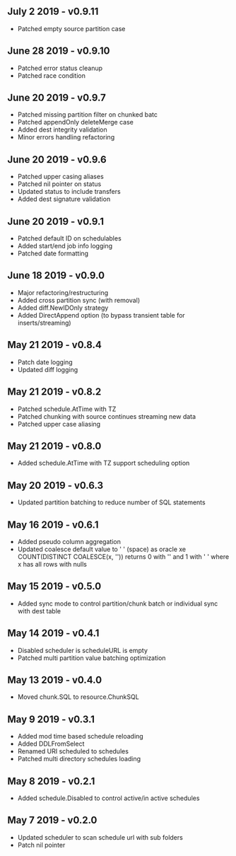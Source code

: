 ## July 2 2019 - v0.9.11
- Patched empty source partition case 

## June 28 2019 - v0.9.10
- Patched error status cleanup
- Patched race condition


## June 20 2019 - v0.9.7
- Patched missing partition filter on chunked batc
- Patched appendOnly deleteMerge case
- Added dest integrity validation
- Minor errors handling refactoring 


## June 20 2019 - v0.9.6
- Patched upper casing aliases
- Patched nil pointer on status
- Updated status to include transfers
- Added dest signature validation

## June 20 2019 - v0.9.1
- Patched default ID on schedulables
- Added start/end job info logging
- Patched date formatting

## June 18 2019 - v0.9.0
- Major refactoring/restructuring
- Added cross partition sync (with removal)
- Added diff.NewIDOnly strategy
- Added DirectAppend option (to bypass transient table for inserts/streaming)

## May 21 2019 - v0.8.4
- Patch date logging
- Updated diff logging

## May 21 2019 - v0.8.2
- Patched schedule.AtTime with TZ
- Patched chunking with source continues streaming new data
- Patched upper case aliasing

## May 21 2019 - v0.8.0
- Added schedule.AtTime with TZ support scheduling option

## May 20 2019 - v0.6.3
- Updated partition batching to reduce number of SQL statements

## May 16 2019 - v0.6.1
- Added pseudo column aggregation
- Updated coalesce default value to ' ' (space)  as oracle xe COUNT(DISTINCT COALESCE(x, '')) returns 0 with '' and 1 with ' ' where x has all rows with nulls

## May 15 2019 - v0.5.0
- Added sync mode to control partition/chunk batch or individual sync with dest table

## May 14 2019 - v0.4.1
- Disabled scheduler is scheduleURL is empty
- Patched multi partition value batching optimization

## May 13 2019 - v0.4.0
- Moved chunk.SQL to resource.ChunkSQL

## May 9 2019 - v0.3.1
- Added mod time based schedule reloading
- Added DDLFromSelect 
- Renamed URI scheduled to schedules
- Patched multi directory schedules loading  

## May 8 2019 - v0.2.1
- Added schedule.Disabled to control active/in active schedules  

## May 7 2019 - v0.2.0
- Updated scheduler to scan schedule url with sub folders 
- Patch nil pointer

